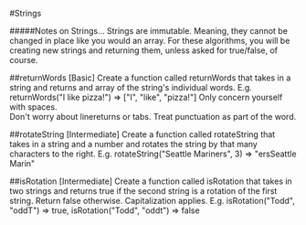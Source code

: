 #Strings

#####Notes on Strings...
  Strings are immutable.  Meaning, they cannot be changed in place like you would an array.
  For these algorithms, you will be creating new strings and returning them, unless asked for true/false, of course.

##returnWords [Basic]
Create a function called returnWords that takes in a string and returns and array of the string's individual words.
E.g. returnWords("I like pizza!") => ["I", "like", "pizza!"]  Only concern yourself with spaces.  
Don't worry about linereturns or tabs.  Treat punctuation as part of the word.

##rotateString [Intermediate]
Create a function called rotateString that takes in a string and a number and rotates the string by that many characters to the right.
E.g. rotateString("Seattle Mariners", 3) => "ersSeattle Marin"

##isRotation [Intermediate]
Create a function called isRotation that takes in two strings and returns true if the second string is a rotation of the first string.  Return false otherwise.  Capitalization applies.
E.g. isRotation("Todd", "oddT") => true, isRotation("Todd", "oddt") => false
